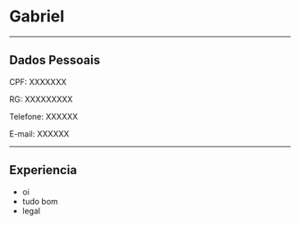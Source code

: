 # Gabriel

---

## Dados Pessoais


CPF: XXXXXXX

RG: XXXXXXXXX

Telefone: XXXXXX

E-mail: XXXXXX


---
## Experiencia

- oi
- tudo bom
- legal